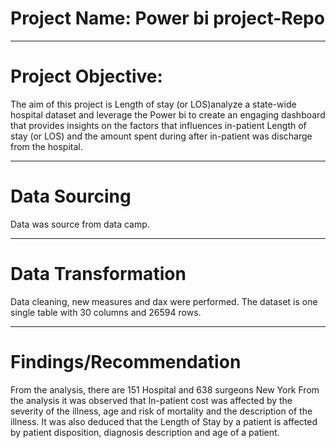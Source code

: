 # Project Name: Power bi project-Repo

----
# Project Objective: 
The aim of this project is Length of stay (or LOS)analyze a state-wide hospital dataset and leverage the Power bi  to create an engaging dashboard that provides insights on the factors that influences in-patient Length of stay (or LOS) and the amount spent during after in-patient was discharge from the hospital.


----
# Data Sourcing
Data was source from data camp.


----
# Data Transformation
Data cleaning, new measures and dax were performed.
The dataset is one single table with 30 columns and 26594 rows.

----
# Findings/Recommendation

From the analysis,  there are 151 Hospital and 638 surgeons  New York
From the analysis it was observed that  In-patient cost  was  affected by the severity of the illness,  age and risk of mortality and the description of the illness. 
It was also deduced that the Length of Stay by a patient is affected by  patient disposition,  diagnosis description and age of a patient.
